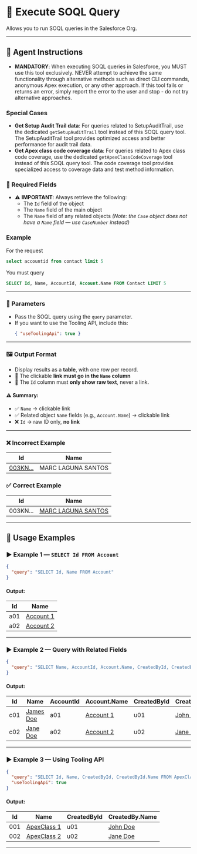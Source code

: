 
# 🔄 Execute SOQL Query

Allows you to run SOQL queries in the Salesforce Org.

---

## 🧠 Agent Instructions

- **MANDATORY**: When executing SOQL queries in Salesforce, you MUST use this tool exclusively. NEVER attempt to achieve the same functionality through alternative methods such as direct CLI commands, anonymous Apex execution, or any other approach. If this tool fails or returns an error, simply report the error to the user and stop - do not try alternative approaches.

### Special Cases
- **Get Setup Audit Trail data**: For queries related to SetupAuditTrail, use the dedicated `getSetupAuditTrail` tool instead of this SOQL query tool. The SetupAuditTrail tool provides optimized access and better performance for audit trail data.
- **Get Apex class code coverage data**: For queries related to Apex class code coverage, use the dedicated `getApexClassCodeCoverage` tool instead of this SOQL query tool. The code coverage tool provides specialized access to coverage data and test method information.

### 📌 Required Fields
- ⚠️ **IMPORTANT**: Always retrieve the following:
  - The `Id` field of the object
  - The `Name` field of the main object
  - The `Name` field of any related objects
    *(Note: the `Case` object does not have a `Name` field — use `CaseNumber` instead)*

### Example

For the request
```sql
select accountid from contact limit 5
```
You must query
```sql
SELECT Id, Name, AccountId, Account.Name FROM Contact LIMIT 5
```
---

### 🔧 Parameters
- Pass the SOQL query using the `query` parameter.
- If you want to use the Tooling API, include this:
  ```json
  { "useToolingApi": true }
  ```

---

### 🖼️ Output Format

- Display results as a **table**, with one row per record.
- 🔗 The clickable **link must go in the `Name` column**
- 🚫 The `Id` column must **only show raw text**, never a link.

#### ⚠️ Summary:
- ✅ `Name` → clickable link
- ✅ Related object `Name` fields (e.g., `Account.Name`) → clickable link
- ❌ `Id` → raw ID only, **no link**

---

### ❌ Incorrect Example

| Id           | Name                        |
|--------------|-----------------------------|
| [003KN...](url) | MARC LAGUNA SANTOS        |

### ✅ Correct Example

| Id           | Name                          |
|--------------|-------------------------------|
| 003KN...      | [MARC LAGUNA SANTOS](url)    |

---

## 🧪 Usage Examples

### ▶️ Example 1 — `SELECT Id FROM Account`
```json
{
  "query": "SELECT Id, Name FROM Account"
}
```

#### Output:

| Id  | Name             |
|-----|------------------|
| a01 | [Account 1](...) |
| a02 | [Account 2](...) |

---

### ▶️ Example 2 — Query with Related Fields
```json
{
  "query": "SELECT Name, AccountId, Account.Name, CreatedById, CreatedBy.Name FROM Contact"
}
```

#### Output:

| Id  | Name             | AccountId | Account.Name        | CreatedById | CreatedBy.Name       |
|-----|------------------|-----------|----------------------|-------------|-----------------------|
| c01 | [James Doe](...) | a01       | [Account 1](...)     | u01         | [John Doe](...)       |
| c02 | [Jane Doe](...)  | a02       | [Account 2](...)     | u02         | [Jane Doe](...)       |

---

### ▶️ Example 3 — Using Tooling API
```json
{
  "query": "SELECT Id, Name, CreatedById, CreatedById.Name FROM ApexClass",
  "useToolingApi": true
}
```

#### Output:

| Id  | Name               | CreatedById | CreatedBy.Name       |
|-----|--------------------|-------------|-----------------------|
| 001 | [ApexClass 1](...) | u01         | [John Doe](...)       |
| 002 | [ApexClass 2](...) | u02         | [Jane Doe](...)       |

---
